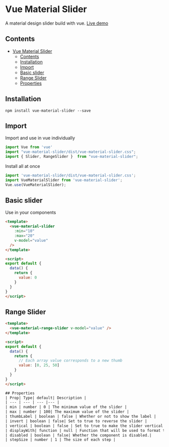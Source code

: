 # Vue Material Slider
A material design slider build with vue.
[Live demo](https://codesandbox.io/s/priceless-raman-6s9ey?file=/src/App.vue)

## Contents
- [Vue Material Slider](#vue-material-slider)
  - [Contents](#contents)
  - [Installation](#installation)
  - [Import](#import)
  - [Basic slider](#basic-slider)
  - [Range Slider](#range-slider)
  - [Properties](#properties)

## Installation
```
npm install vue-material-slider --save
```
## Import
Import and use in vue individually

```javascript
import Vue from 'vue'
import "vue-material-slider/dist/vue-material-slider.css";
import { Slider, RangeSlider }  from "vue-material-slider";
```
Install all at once

```javascript
import 'vue-material-slider/dist/vue-material-slider.css';
import VueMaterialSlider from 'vue-material-slider';
Vue.use(VueMaterialSlider);
```
## Basic slider
Use in your components
```html
<template>
  <vue-material-slider
    :min="10"
    :max="20"
    v-model="value"
  />
</template>

<script>
export default {
  data() {
    return {
      value: 0
    }
  }
}
</script>
```
## Range Slider
```html
<template>
  <vue-material-range-slider v-model="value" />
</template>

<script>
export default {
  data() {
    return {
      // Each array value corresponds to a new thumb
      value: [0, 25, 50]
    }
  }
}
</script>

## Properties
| Prop| Type| default| Description |
| --- | --- | --- |--- |
| min | number | 0 | The minimum value of the slider |
| max | number | 100| The maximum value of the slider |
| thumbLabel | boolean | false | Whether or not to show the label |
| invert | boolean | false| Set to true to reverse the slider |
| vertical | boolean | false | Set to true to make the slider vertical |
| displayWith| function | null | Function that will be used to format the value before it is displayed in the thumb label. Can be used to format very large number in order for them to fit into the slider thumb. |
| disabled | boolean | false| Whether the component is disabled.|
| stepSize | number | 1 | The size of each step |

